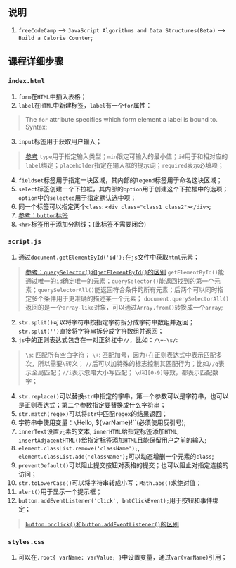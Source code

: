 ## 说明
1. `freeCodeCamp` --> `JavaScript Algorithms and Data Structures(Beta)` --> `Build a Calorie Counter`;

## 课程详细步骤
### `index.html`
1. `form`在`HTML`中插入表格；
2. `label`在`HTML`中新建标签，`label`有一个`for`属性：
> The `for` attribute specifies which form element a label is bound to.
> Syntax: <label for="element_id"> 
3. `input`标签用于获取用户输入；
> [参考](https://www.w3schools.com/html/html_form_input_types.asp)
> `type`用于指定输入类型；`min`限定可输入的最小值；`id`用于和相对应的`label`绑定；`placeholder`指定在输入框的提示词；`required`表示必填项；
4. `fieldset`标签用于指定一块区域，其内部的`legend`标签用于命名这块区域；
5. `select`标签创建一个下拉框，其内部的`option`用于创建这个下拉框中的选项；`option`中的`selected`用于指定默认选中项；
6. 同一个标签可以指定两个`class`: `<div class="class1 class2"></div>`;
7. [参考：`button`标签](https://www.w3schools.com/tags/tag_button.asp)
8. `<hr>`标签用于添加分割线；(此标签不需要闭合)

### `script.js`
1. 通过`document.getElementById('id');`在`js`文件中获取`html`元素；
> [参考：`querySelector()`和`getElementById()`的区别](https://dev.to/colelevy/queryselector-vs-getelementbyid-166n)
> `getElementById()`能通过唯一的`id`确定唯一的元素；`querySelector()`能返回找到的第一个元素；`querySelectorAll()`能返回符合条件的所有元素；后两个可以同时指定多个条件用于更准确的描述某一个元素；
> `document.querySelectorAll()`返回的是一个`array-like`对象，可以通过`Array.from()`转换成一个`array`;
2. `str.split()`可以将字符串按指定字符拆分成字符串数组并返回；`str.split('')`直接将字符串拆分成字符数组并返回；
3. `js`中的正则表达式包含在一对正斜杠中`//`，比如：`/\+-\s/`:
> `\s`: 匹配所有空白字符；
> `\+`: 匹配加号，因为`+`在正则表达式中表示匹配多次，所以需要`\`转义；
> `//`后可以加特殊的标志控制其匹配行为；比如`//g`表示全局匹配；`//i`表示忽略大小写匹配；
> `\d`和`[0-9]`等效，都表示匹配数字；
4. `str.replace()`可以替换`str`中指定的字串，第一个参数可以是字符串，也可以是正则表达式；第二个参数指定要替换成什么字符串；
5. `str.match(regex)`可以将`str`中匹配`regex`的结果返回；
6. 字符串中使用变量：`\`Hello, ${varName}!\``(必须使用反引号);
7. `innerText`设置元素的文本, `innerHTML`给指定标签添加`HTML`, `insertAdjacentHTML()`给指定标签添加`HTML`且能保留用户之前的输入;
8. `element.classList.remove('className');`, `element.classList.add('className');`可以动态增删一个元素的`class`;
9. `preventDefault()`可以阻止提交按钮对表格的提交；也可以阻止对指定连接的访问；
10. `str.toLowerCase()`可以将字符串转成小写；`Math.abs()`求绝对值；
11. `alert()`用于显示一个提示框；
12. `button.addEventListener('click', bntClickEvent);`用于按钮和事件绑定；
> [`button.onclick()`和`button.addEventListener()`的区别](https://www.geeksforgeeks.org/difference-between-addeventlistener-and-onclick-in-javascript/)

### `styles.css`
1. 可以在`.root{ varName: varValue; }`中设置变量，通过`var(varName)`引用；

